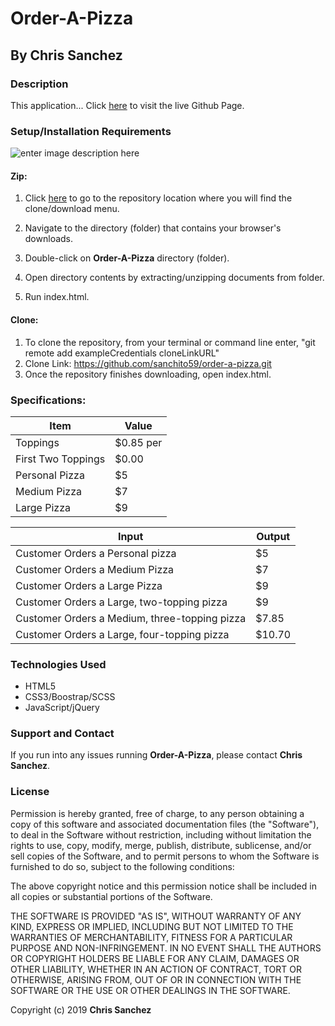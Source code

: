 # Order-A-Pizza

## By **Chris Sanchez**

### Description

This application...
Click [here](https://sanchito59.github.io/order-a-pizza/) to visit the live Github Page.

### Setup/Installation Requirements

![enter image description here](https://i.imgur.com/UStodOA.jpg "read")

#### Zip:

1. Click [here](https://github.com/sanchito59/order-a-pizza) to go to the repository location where you will find the clone/download menu.

 2. Navigate to the directory (folder) that contains your browser's downloads.
 3. Double-click on **Order-A-Pizza** directory (folder).
 4. Open directory contents by extracting/unzipping documents from folder.
 5. Run index.html.

#### Clone: 

 1. To clone the repository, from your terminal or command line enter, "git remote add exampleCredentials cloneLinkURL"
 2. Clone Link: https://github.com/sanchito59/order-a-pizza.git
 3. Once the repository finishes downloading, open index.html.

### Specifications:

|Item| Value  |
|---|---|
|Toppings|$0.85 per|
|First Two Toppings|$0.00|
|Personal Pizza|$5|
|Medium Pizza|$7|
|Large Pizza|$9|

|Input|Output|
|---|---|
|Customer Orders a Personal pizza|$5|
|Customer Orders a Medium Pizza|$7|
|Customer Orders a Large Pizza|$9|
|Customer Orders a Large, two-topping pizza|$9|
|Customer Orders a Medium, three-topping pizza|$7.85|
|Customer Orders a Large, four-topping pizza|$10.70|

### Technologies Used

- HTML5
- CSS3/Boostrap/SCSS
- JavaScript/jQuery

### Support and Contact

If you run into any issues running **Order-A-Pizza**, please contact **Chris Sanchez**.

### License

Permission is hereby granted, free of charge, to any person obtaining a copy of this software and associated documentation files (the "Software"), to deal in the Software without restriction, including without limitation the rights to use, copy, modify, merge, publish, distribute, sublicense, and/or sell copies of the Software, and to permit persons to whom the Software is furnished to do so, subject to the following conditions:

The above copyright notice and this permission notice shall be included in all copies or substantial portions of the Software.

THE SOFTWARE IS PROVIDED "AS IS", WITHOUT WARRANTY OF ANY KIND, EXPRESS OR IMPLIED, INCLUDING BUT NOT LIMITED TO THE WARRANTIES OF MERCHANTABILITY, FITNESS FOR A PARTICULAR PURPOSE AND NON-INFRINGEMENT. IN NO EVENT SHALL THE AUTHORS OR COPYRIGHT HOLDERS BE LIABLE FOR ANY CLAIM, DAMAGES OR OTHER LIABILITY, WHETHER IN AN ACTION OF CONTRACT, TORT OR OTHERWISE, ARISING FROM, OUT OF OR IN CONNECTION WITH THE SOFTWARE OR THE USE OR OTHER DEALINGS IN THE SOFTWARE.

Copyright (c) 2019 **Chris Sanchez**
